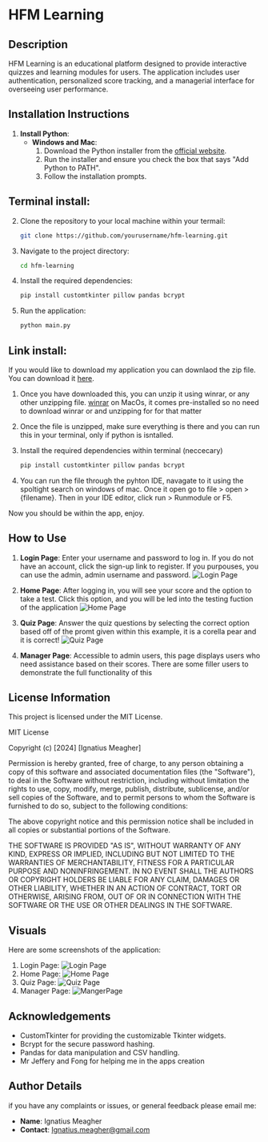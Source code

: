 # HFM Learning

## Description
HFM Learning is an educational platform designed to provide interactive quizzes and learning modules for users. The application includes user authentication, personalized score tracking, and a managerial interface for overseeing user performance.

## Installation Instructions 
1. **Install Python**:
    - **Windows and Mac**:
      1. Download the Python installer from the [official website](https://www.python.org/downloads/).
      2. Run the installer and ensure you check the box that says "Add Python to PATH".
      3. Follow the installation prompts.

## Terminal install:
  
2. Clone the repository to your local machine within your termail:
    ```bash
    git clone https://github.com/yourusername/hfm-learning.git
    ```
3. Navigate to the project directory:
    ```bash
    cd hfm-learning
    ```
4. Install the required dependencies:
    ```bash
    pip install customtkinter pillow pandas bcrypt

    ```
5. Run the application:
    ```bash
    python main.py
    ```
## Link install: 

If you would like to download my application you can downlaod the zip file. You can download it [here](https://github.com/IggyMeagher/major-project/archive/refs/heads/main.zip).

1. Once you have downloaded this, you can unzip it using winrar, or any other unzipping file. [winrar](https://www.win-rar.com/download.html?&L=0) on MacOs, it comes pre-installed so no need to download winrar or and unzipping for for that matter

2. Once the file is unzipped, make sure everything is there and you can run this in your terminal, only if python is isntalled. 

3. Install the required dependencies within terminal (neccecary)
    ```bash
    pip install customtkinter pillow pandas bcrypt

2. You can run the file through the pyhton IDE, navagate to it using the spoltight search on windows of mac. Once it open go to file > open > {filename}. Then in your IDE editor, click run > Runmodule or F5.


Now you should be within the app, enjoy. 



## How to Use
1. **Login Page**: Enter your username and password to log in. If you do not have an account, click the sign-up link to register. If you 
purpouses, you can use the admin, admin username and password. 
    ![Login Page](images/image1.png)

2. **Home Page**: After logging in, you will see your score and the option to take a test. Click this option, and you will be led into the testing fuction of the application
    ![Home Page](images/image2.png)

3. **Quiz Page**: Answer the quiz questions by selecting the correct option based off of the promt given within this example, it is a corella pear and it is correct!
    ![Quiz Page](images/image3.png)

4. **Manager Page**: Accessible to admin users, this page displays users who need assistance based on their scores. There are some filler users to demonstrate the full functionality of this

## License Information
This project is licensed under the MIT License.

MIT License

Copyright (c) [2024] [Ignatius Meagher]

Permission is hereby granted, free of charge, to any person obtaining a copy
of this software and associated documentation files (the "Software"), to deal
in the Software without restriction, including without limitation the rights
to use, copy, modify, merge, publish, distribute, sublicense, and/or sell
copies of the Software, and to permit persons to whom the Software is
furnished to do so, subject to the following conditions:

The above copyright notice and this permission notice shall be included in all
copies or substantial portions of the Software.

THE SOFTWARE IS PROVIDED "AS IS", WITHOUT WARRANTY OF ANY KIND, EXPRESS OR
IMPLIED, INCLUDING BUT NOT LIMITED TO THE WARRANTIES OF MERCHANTABILITY,
FITNESS FOR A PARTICULAR PURPOSE AND NONINFRINGEMENT. IN NO EVENT SHALL THE
AUTHORS OR COPYRIGHT HOLDERS BE LIABLE FOR ANY CLAIM, DAMAGES OR OTHER
LIABILITY, WHETHER IN AN ACTION OF CONTRACT, TORT OR OTHERWISE, ARISING FROM,
OUT OF OR IN CONNECTION WITH THE SOFTWARE OR THE USE OR OTHER DEALINGS IN THE
SOFTWARE.


## Visuals
Here are some screenshots of the application:
1. Login Page:
    ![Login Page](images/Login.png)
2. Home Page:
    ![Home Page](images/Average.png)
3. Quiz Page:
    ![Quiz Page](images/Quizz.png)
4. Manager Page:
    ![MangerPage](images/Manager.png)

## Acknowledgements
- CustomTkinter for providing the customizable Tkinter widgets.
- Bcrypt for the secure password hashing.
- Pandas for data manipulation and CSV handling.
- Mr Jeffery and Fong for helping me in the apps creation

## Author Details

if you have any complaints or issues, or general feedback please email me:

- **Name**: Ignatius Meagher
- **Contact**: Ignatius.meagher@gmail.com

